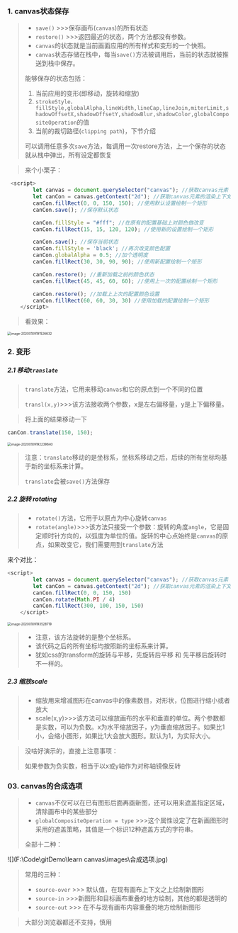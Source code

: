 ### 1. canvas状态保存

> - `save()` >>>保存画布(`canvas`)的所有状态
> - `restore()` >>>返回最近的状态，两个方法都没有参数。
> - `canvas`的状态就是当前画面应用的所有样式和变形的一个快照。
> - `canvas`状态存储在栈中，每当`save()`方法被调用后，当前的状态就被推送到栈中保存。
>
> 能够保存的状态包括：
>
> 1. 当前应用的变形(即移动，旋转和缩放)
> 2. `strokeStyle，fillStyle,globalAlpha,lineWidth,lineCap,lineJoin,miterLimit,shadowOffsetX,shadowOffsetY,shadowBlur,shadowColor,globalCompositeOperation`的值
> 3. 当前的裁切路径(`clipping path`)，下节介绍
>
> 可以调用任意多次`save`方法，每调用一次restore方法，上一个保存的状态就从栈中弹出，所有设定都恢复

> 来个小栗子：

```js
 <script>
        let canvas = document.querySelector("canvas"); //获取canvas元素
        let canCon = canvas.getContext("2d"); //获取canvas元素的渲染上下文
        canCon.fillRect(0, 0, 150, 150); //使用默认设置绘制一个矩形
        canCon.save(); //保存默认状态

        canCon.fillStyle = "#fff"; //在原有的配置基础上对颜色做改变
        canCon.fillRect(15, 15, 120, 120); //使用新的设置绘制一个矩形

        canCon.save(); //保存当前状态
        canCon.fillStyle = 'black'; //再次改变颜色配置
        canCon.globalAlpha = 0.5; //加个透明度
        canCon.fillRect(30, 30, 90, 90); //使用新配置绘制一个矩形

        canCon.restore(); //重新加载之前的颜色状态
        canCon.fillRect(45, 45, 60, 60); //使用上一次的配置绘制一个矩形

        canCon.restore(); //加载上上次的配置颜色设置
        canCon.fillRect(60, 60, 30, 30) //使用加载的配置绘制一个矩形
    </script>
```

> 看效果：

<img src="C:\Users\王雨波\AppData\Roaming\Typora\typora-user-images\image-20200109191526632.png" alt="image-20200109191526632" style="zoom:50%;" />

### 2. 变形

##### 2.1 移动`translate`

> `translate`方法，它用来移动`canvas`和它的原点到一个不同的位置
>
> `transl(x,y)`>>>该方法接收两个参数，x是左右偏移量，y是上下偏移量。

> 将上面的结果移动一下

```js
canCon.translate(150, 150);
```

<img src="C:\Users\王雨波\AppData\Roaming\Typora\typora-user-images\image-20200109192239640.png" alt="image-20200109192239640" style="zoom:50%;" />

> 注意：`translate`移动的是坐标系，坐标系移动之后，后续的所有坐标均基于新的坐标系来计算。
>
> `translate`会被`save()`方法保存

##### 2.2 旋转 rotating

> - `rotate()`方法，它用于以原点为中心旋转`canvas`
> - `rotate(angle)`>>>该方法只接受一个参数：旋转的角度`angle`，它是固定顺时针方向的，以弧度为单位的值。旋转的中心点始终是`canvas`的原点，如果改变它，我们需要用到`translate`方法

来个对比：

```js
<script>
        let canvas = document.querySelector("canvas"); //获取canvas元素
        let canCon = canvas.getContext("2d"); //获取canvas元素的渲染上下文
        canCon.fillRect(0, 0, 150, 150)
        canCon.rotate(Math.PI / 4)
        canCon.fillRect(300, 100, 150, 150)
    </script>
```

<img src="C:\Users\王雨波\AppData\Roaming\Typora\typora-user-images\image-20200109193528719.png" alt="image-20200109193528719" style="zoom:50%;" />

> - 注意，该方法旋转的是整个坐标系。
> - 该代码之后的所有坐标均按照新的坐标系来计算。
> - 犹如css的transform的旋转与平移，先旋转后平移 和 先平移后旋转时不一样的。

##### 2.3 缩放scale

> - 缩放用来增减图形在canvas中的像素数目，对形状，位图进行缩小或者放大
> - scale(x,y)>>>该方法可以缩放画布的水平和垂直的单位。两个参数都是实数，可以为负数。x为水平缩放因子，y为垂直缩放因子。如果比1小，会缩小图形，如果比1大会放大图形。默认为1，为实际大小。

> 没啥好演示的，直接上注意事项：
>
> 如果参数为负实数，相当于以x或y轴作为对称轴镜像反转

### 03. canvas的合成选项

> - `canvas`不仅可以在已有图形后面再画新图，还可以用来遮盖指定区域，清除画布中的某些部分
> - `globalCompositeOperation = type` >>>这个属性设定了在新画图形时采用的遮盖策略，其值是一个标识12种遮盖方式的字符串。
>
> 全部十二种：

![](F:\Code\gitDemo\learn canvas\images\合成选项.jpg)

> 常用的三种：
>
> - `source-over` >>> 默认值，在现有画布上下文之上绘制新图形
> - `source-in` >>>新图形和目标画布重叠的地方绘制，其他的都是透明的
> - `source-out` >>> 在不与现有画布内容重叠的地方绘制新图形

> 大部分浏览器都还不支持，慎用